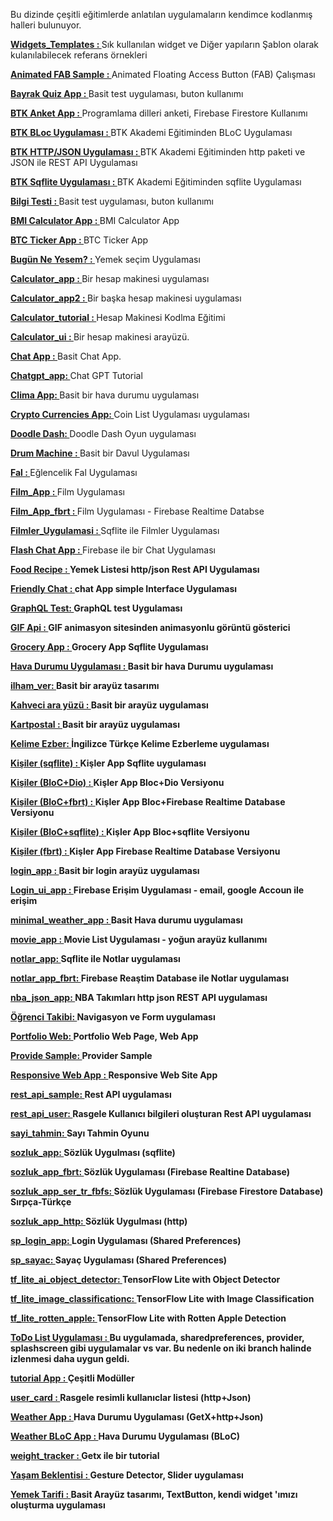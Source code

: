 Bu dizinde çeşitli eğitimlerde anlatılan uygulamaların kendimce kodlanmış halleri bulunuyor.<BR>

<B>[Widgets_Templates : ](https://github.com/VedatBiner/flutter-codes/tree/master/widgets_templates)</B>Sık kullanılan widget ve Diğer yapıların Şablon olarak kulanılabilecek referans örnekleri<BR>

<B>[Animated FAB Sample : ](https://github.com/VedatBiner/flutter-codes/tree/master/animated_fab)</B>Animated Floating Access Button (FAB) Çalışması<BR>

<B>[Bayrak Quiz App : ](https://github.com/VedatBiner/flutter-codes/tree/master/bayrak_quiz_app)</B>Basit test uygulaması, buton kullanımı<BR>

<B>[BTK Anket App : ](https://github.com/VedatBiner/flutter-codes/tree/master/btk_anket)</B>Programlama dilleri anketi, Firebase Firestore Kullanımı<BR>

<B>[BTK BLoc Uygulaması : ](https://github.com/VedatBiner/flutter-codes/tree/master/btk_bloc_sample)</B>BTK Akademi Eğitiminden BLoC Uygulaması<BR>

<B>[BTK HTTP/JSON Uygulaması : ](https://github.com/VedatBiner/flutter-codes/tree/master/btk_hhtp_json_2)</B>BTK Akademi Eğitiminden http paketi ve JSON ile REST API Uygulaması<BR>

<B>[BTK Sqflite Uygulaması : ](https://github.com/VedatBiner/flutter-codes/tree/master/btk_sqflite)</B>BTK Akademi Eğitiminden sqflite Uygulaması<BR>

<B>[Bilgi Testi : ](https://github.com/VedatBiner/flutter-codes/tree/master/bilgitesti)</B>Basit test uygulaması, buton kullanımı<BR>

<B>[BMI Calculator App : ](https://github.com/VedatBiner/flutter-codes/tree/master/bmi_calculator_app)</B>BMI Calculator App<BR>

<B>[BTC Ticker App : ](https://github.com/VedatBiner/flutter-codes/tree/master/btc_ticker_app)</B>BTC Ticker App<BR>

<B>[Bugün Ne Yesem? : ](https://github.com/VedatBiner/flutter-codes/tree/master/bugun_ne_yesem)</B>Yemek seçim Uygulaması<BR>

<B>[Calculator_app : ](https://github.com/VedatBiner/flutter-codes/tree/master/calculator_app)</B>Bir hesap makinesi uygulaması<BR>

<B>[Calculator_app2 : ](https://github.com/VedatBiner/flutter-codes/tree/master/calculator_app2)</B>Bir başka hesap makinesi uygulaması<BR>

<B>[Calculator_tutorial : ](https://github.com/VedatBiner/flutter-codes/tree/master/calculator_tutorial)</B>Hesap Makinesi Kodlma Eğitimi<BR>

<B>[Calculator_ui : ](https://github.com/VedatBiner/flutter-codes/tree/master/calculator_ui)</B>Bir hesap makinesi arayüzü.<BR>

<B>[Chat App : ](https://github.com/VedatBiner/flutter-codes/tree/master/chat_app)</B>Basit Chat App.<BR>

<B>[Chatgpt_app: ](https://github.com/VedatBiner/flutter-codes/tree/master/chatgpt_app)</B>Chat GPT Tutorial<BR>

<B>[Clima App: ](https://github.com/VedatBiner/flutter-codes/tree/master/clima_app)</B>Basit bir hava durumu uygulaması <BR>

<B>[Crypto Currencies App: ](https://github.com/VedatBiner/flutter-codes/tree/master/crypto_currencies_app)</B>Coin List Uygulaması uygulaması <BR>

<B>[Doodle Dash: ](https://github.com/VedatBiner/flutter-codes/tree/master/doodledash)</B>Doodle Dash Oyun uygulaması<BR>

<B>[Drum Machine : ](https://github.com/VedatBiner/flutter-codes/tree/master/drum_machine)</B>Basit bir Davul Uygulaması<BR>

<B>[Fal : ](https://github.com/VedatBiner/flutter-codes/tree/master/fal)</B>Eğlencelik Fal Uygulaması<BR>

<B>[Film_App : ](https://github.com/VedatBiner/flutter-codes/tree/master/film_app)</B>Film Uygulaması<BR>

<B>[Film_App_fbrt : ](https://github.com/VedatBiner/flutter-codes/tree/master/filmler_app_fbrt)</B>Film Uygulaması - Firebase Realtime Databse<BR>

<B>[Filmler_Uygulamasi : ](https://github.com/VedatBiner/flutter-codes/tree/master/filmler_uygulamasi)</B>Sqflite ile Filmler Uygulaması<BR>

<B>[Flash Chat App : ](https://github.com/VedatBiner/flutter-codes/tree/master/flash_chat_app)</B>Firebase ile bir Chat Uygulaması<BR>

<B>[Food Recipe : ](https://github.com/VedatBiner/flutter-codes/tree/master/food_recipe)Yemek Listesi http/json Rest API Uygulaması</B><BR>

<B>[Friendly Chat : ](https://github.com/VedatBiner/flutter-codes/tree/master/friendly_chat)chat App simple Interface Uygulaması</B><BR>

<B>[GraphQL Test: ](https://github.com/VedatBiner/flutter-codes/tree/master/graphql_test_app)GraphQL test Uygulaması</B><BR>

<B>[GIF Api : ](https://github.com/VedatBiner/flutter-codes/tree/master/gif_api)GIF animasyon sitesinden animasyonlu görüntü gösterici</B><BR>

<B>[Grocery App : ](https://github.com/VedatBiner/flutter-codes/tree/master/grocery_app_sqflite)Grocery App Sqflite Uygulaması</B><BR>

<B>[Hava Durumu Uygulaması : ](https://github.com/VedatBiner/flutter-codes/tree/master/havadurumu)Basit bir hava Durumu uygulaması</B><BR>

<B>[ilham_ver: ](https://github.com/VedatBiner/flutter-codes/tree/master/ilham_ver)Basit bir arayüz tasarımı</B><BR>

<B>[Kahveci ara yüzü : ](https://github.com/VedatBiner/flutter-codes/tree/master/kahveci)Basit bir arayüz uygulaması</B><BR>

<B>[Kartpostal : ](https://github.com/VedatBiner/flutter-codes/tree/master/karpostal)Basit bir arayüz uygulaması</B><BR>

<B>[Kelime Ezber: ](https://github.com/VedatBiner/flutter-codes/tree/master/kelime_ezber)İngilizce Türkçe Kelime Ezberleme uygulaması</B><BR>

<B>[Kişiler (sqflite) : ](https://github.com/VedatBiner/flutter-codes/tree/master/kisiler_app)Kişler App Sqflite uygulaması</B><BR>

<B>[Kişiler (BloC+Dio) : ](https://github.com/VedatBiner/flutter-codes/tree/master/kisiler_app_bloc_dio)Kişler App Bloc+Dio Versiyonu</B><BR>

<B>[Kişiler (BloC+fbrt) : ](https://github.com/VedatBiner/flutter-codes/tree/master/kisiler_app_bloc_fbrt)Kişler App Bloc+Firebase Realtime Database Versiyonu</B><BR>

<B>[Kişiler (BloC+sqflite) : ](https://github.com/VedatBiner/flutter-codes/tree/master/kisiler_app_bloc_sqflite)Kişler App Bloc+sqflite Versiyonu</B><BR>

<B>[Kişiler (fbrt) : ](https://github.com/VedatBiner/flutter-codes/tree/master/kisiler_app_fbrt)Kişler App Firebase Realtime Database Versiyonu</B><BR>

<B>[login_app : ](https://github.com/VedatBiner/flutter-codes/tree/master/login_app)Basit bir login arayüz uygulaması</B><BR>

<B>[Login_ui_app : ](https://github.com/VedatBiner/flutter-codes/tree/master/login_ui_app)Firebase Erişim Uygulaması - email, google Accoun ile erişim</B><BR>

<B>[minimal_weather_app : ](https://github.com/VedatBiner/flutter-codes/tree/master/minimal_weather_app)Basit Hava durumu uygulaması</B><BR>
  
<B>[movie_app : ](https://github.com/VedatBiner/flutter-codes/tree/master/movie_app)Movie List Uygulaması - yoğun arayüz kullanımı</B><BR>

<B>[notlar_app: ](https://github.com/VedatBiner/flutter-codes/tree/master/notlar_app)Sqflite ile Notlar uygulaması</B>
<BR>

<B>[notlar_app_fbrt: ](https://github.com/VedatBiner/flutter-codes/tree/master/notlar_app_fbrt)Firebase Reaştim Database ile Notlar uygulaması</B>
<BR>

<B>[nba_json_app: ](https://github.com/VedatBiner/flutter-codes/tree/master/nba_json_app)NBA Takımları http json REST API uygulaması</B>
<BR>

<B>[Öğrenci Takibi: ](https://github.com/VedatBiner/flutter-codes/tree/master/ogrenci_takip)Navigasyon ve Form uygulaması</B>
<BR>

<B>[Portfolio Web: ](https://github.com/VedatBiner/flutter-codes/tree/master/portfolio_web)Portfolio Web Page, Web App</B>
<BR>

<B>[Provide Sample: ](https://github.com/VedatBiner/flutter-codes/tree/master/provide_sample)Provider Sample</B>
<BR>

<B>[Responsive Web App : ](https://github.com/VedatBiner/flutter-codes/tree/master/responsive_web_app)Responsive Web Site App</B>
<BR>

<B>[rest_api_sample: ](https://github.com/VedatBiner/flutter-codes/tree/master/rest_api_sample)Rest API uygulaması</B>
<BR>

<B>[rest_api_user: ](https://github.com/VedatBiner/flutter-codes/tree/master/rest_api_users)Rasgele Kullanıcı bilgileri oluşturan Rest API uygulaması</B>
<BR>

<B>[sayi_tahmin: ](https://github.com/VedatBiner/flutter-codes/tree/master/sayi_tahmin)Sayı Tahmin Oyunu</B>
<BR>

<B>[sozluk_app: ](https://github.com/VedatBiner/flutter-codes/tree/master/sozluk_app)Sözlük Uygulması (sqflite) </B>
<BR>

<B>[sozluk_app_fbrt: ](https://github.com/VedatBiner/flutter-codes/tree/master/sozluk_app_fbrt)Sözlük Uygulaması (Firebase Realtine Database) </B>
<BR>

<B>[sozluk_app_ser_tr_fbfs: ](https://github.com/VedatBiner/flutter-codes/tree/master/sozluk_app_ser_tr_fbfs)Sözlük Uygulaması (Firebase Firestore Database) Sırpça-Türkçe </B>
<BR>

<B>[sozluk_app_http: ](https://github.com/VedatBiner/flutter-codes/tree/master/sozluk_app_http)Sözlük Uygulması (http) </B>
<BR>

<B>[sp_login_app: ](https://github.com/VedatBiner/flutter-codes/tree/master/sp_login_app)Login Uygulaması (Shared Preferences)</B>
<BR>

<B>[sp_sayac: ](https://github.com/VedatBiner/flutter-codes/tree/master/sp_sayac)Sayaç Uygulaması (Shared Preferences)</B>
<BR>

<B>[tf_lite_ai_object_detector: ](https://github.com/VedatBiner/flutter-codes/tree/master/tf_ai_object_detector)TensorFlow Lite with Object Detector</B>
<BR>

<B>[tf_lite_image_classificationc: ](https://github.com/VedatBiner/flutter-codes/tree/master/tflite_imaga_classification)TensorFlow Lite with Image Classification</B>
<BR>

<B>[tf_lite_rotten_apple: ](https://github.com/VedatBiner/flutter-codes/tree/master/tflite_rotten_apple_app)TensorFlow Lite with Rotten Apple Detection</B>
<BR>

<B>[ToDo List Uygulaması : ](https://github.com/VedatBiner/flutter-codes/tree/master/todolist_app)Bu uygulamada, sharedpreferences, provider, splashscreen gibi uygulamalar vs var. Bu nedenle on iki branch halinde izlenmesi daha uygun geldi. </B>
<BR>

<B>[tutorial App : ](https://github.com/VedatBiner/flutter-codes/tree/master/tutorial_app) Çeşitli Modüller</B>
<BR>

<B>[user_card : ](https://github.com/VedatBiner/flutter-codes/tree/master/user_card) Rasgele resimli kullanıclar listesi (http+Json)</B>
<BR>

<B>[Weather App : ](https://github.com/VedatBiner/flutter-codes/tree/master/weather_app) Hava Durumu Uygulaması (GetX+http+Json)</B>
<BR>

<B>[Weather BLoC App : ](https://github.com/VedatBiner/flutter-codes/tree/master/weather_bloc_app) Hava Durumu Uygulaması (BLoC)</B>
<BR>

<B>[weight_tracker : ](https://github.com/VedatBiner/flutter-codes/tree/master/weight_tracker)Getx ile bir tutorial </B>
<BR>

<B>[Yaşam Beklentisi : ](https://github.com/VedatBiner/flutter-codes/tree/master/yasam_beklentisi)Gesture Detector, Slider uygulaması</B>
<BR>

<B>[Yemek Tarifi : ](https://github.com/VedatBiner/flutter-codes/tree/master/yemek_tarifi)Basit Arayüz tasarımı, TextButton, kendi widget 'ımızı oluşturma uygulaması</B>
<BR>
